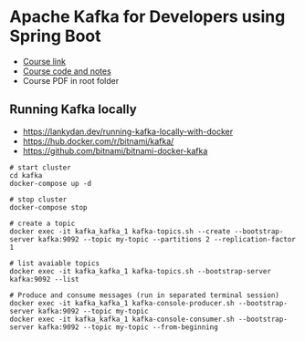 
# Apache Kafka for Developers using Spring Boot

* [Course link](https://www.udemy.com/share/102AWn3@n0xeHuuw9iPcv5iCP_b5hMtJ0rOgWV52hXvUWE67xD3VKldTSW4mhGhMEF8Zkeg=/)
* [Course code and notes](https://github.com/dilipsundarraj1/kafka-for-developers-using-spring-boot)
* Course PDF in root folder

## Running Kafka locally

* https://lankydan.dev/running-kafka-locally-with-docker
* https://hub.docker.com/r/bitnami/kafka/
* https://github.com/bitnami/bitnami-docker-kafka

```
# start cluster
cd kafka
docker-compose up -d

# stop cluster
docker-compose stop

# create a topic
docker exec -it kafka_kafka_1 kafka-topics.sh --create --bootstrap-server kafka:9092 --topic my-topic --partitions 2 --replication-factor 1

# list avaiable topics
docker exec -it kafka_kafka_1 kafka-topics.sh --bootstrap-server kafka:9092 --list

# Produce and consume messages (run in separated terminal session)
docker exec -it kafka_kafka_1 kafka-console-producer.sh --bootstrap-server kafka:9092 --topic my-topic
docker exec -it kafka_kafka_1 kafka-console-consumer.sh --bootstrap-server kafka:9092 --topic my-topic --from-beginning
```

